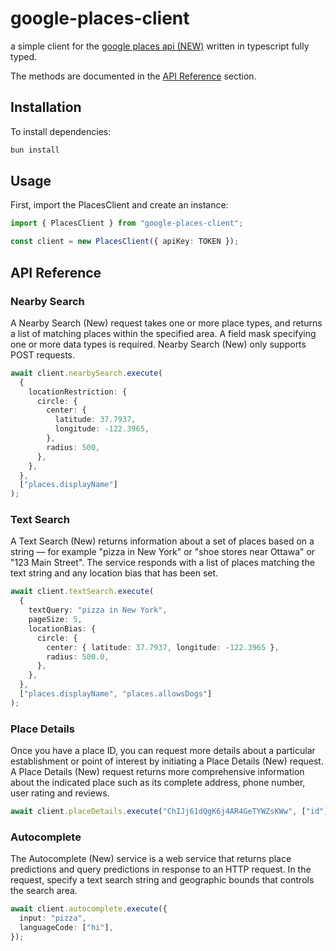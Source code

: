# google-places-client

a simple client for the [google places api (NEW)](https://developers.google.com/maps/documentation/places/web-service/op-overview) written in typescript fully typed.

The methods are documented in the [API Reference](#api-reference) section.

## Installation

To install dependencies:

```bash
bun install
```

## Usage

First, import the PlacesClient and create an instance:

```typescript
import { PlacesClient } from "google-places-client";

const client = new PlacesClient({ apiKey: TOKEN });
```

## API Reference

### Nearby Search

A Nearby Search (New) request takes one or more place types, and returns a list of matching places within the specified area. A field mask specifying one or more data types is required. Nearby Search (New) only supports POST requests.

```typescript
await client.nearbySearch.execute(
  {
    locationRestriction: {
      circle: {
        center: {
          latitude: 37.7937,
          longitude: -122.3965,
        },
        radius: 500,
      },
    },
  },
  ["places.displayName"]
);
```

### Text Search

A Text Search (New) returns information about a set of places based on a string — for example "pizza in New York" or "shoe stores near Ottawa" or "123 Main Street". The service responds with a list of places matching the text string and any location bias that has been set.

```typescript
await client.textSearch.execute(
  {
    textQuery: "pizza in New York",
    pageSize: 5,
    locationBias: {
      circle: {
        center: { latitude: 37.7937, longitude: -122.3965 },
        radius: 500.0,
      },
    },
  },
  ["places.displayName", "places.allowsDogs"]
);
```

### Place Details

Once you have a place ID, you can request more details about a particular establishment or point of interest by initiating a Place Details (New) request. A Place Details (New) request returns more comprehensive information about the indicated place such as its complete address, phone number, user rating and reviews.

```typescript
await client.placeDetails.execute("ChIJj61dQgK6j4AR4GeTYWZsKWw", ["id"]);
```

### Autocomplete

The Autocomplete (New) service is a web service that returns place predictions and query predictions in response to an HTTP request. In the request, specify a text search string and geographic bounds that controls the search area.

```typescript
await client.autocomplete.execute({
  input: "pizza",
  languageCode: ["hi"],
});
```
